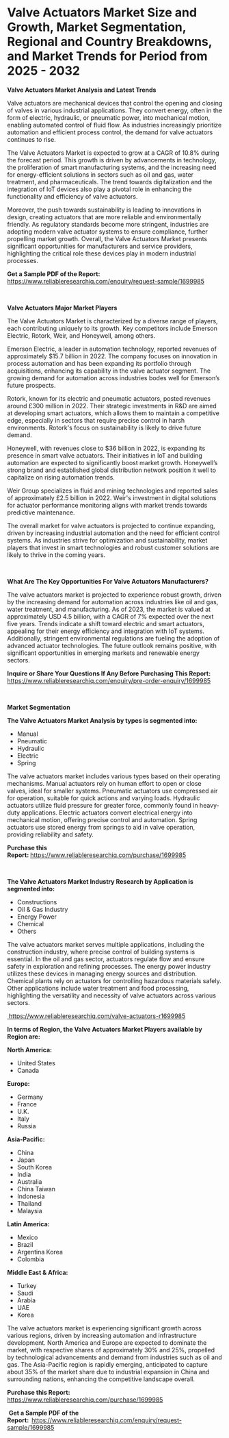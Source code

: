 <p><h1>Valve Actuators Market Size and Growth, Market Segmentation, Regional and Country Breakdowns, and Market Trends for Period from 2025 -  2032</h1></p><p><strong>Valve Actuators Market Analysis and Latest Trends</strong></p>
<p><p>Valve actuators are mechanical devices that control the opening and closing of valves in various industrial applications. They convert energy, often in the form of electric, hydraulic, or pneumatic power, into mechanical motion, enabling automated control of fluid flow. As industries increasingly prioritize automation and efficient process control, the demand for valve actuators continues to rise.</p><p>The Valve Actuators Market is expected to grow at a CAGR of 10.8% during the forecast period. This growth is driven by advancements in technology, the proliferation of smart manufacturing systems, and the increasing need for energy-efficient solutions in sectors such as oil and gas, water treatment, and pharmaceuticals. The trend towards digitalization and the integration of IoT devices also play a pivotal role in enhancing the functionality and efficiency of valve actuators.</p><p>Moreover, the push towards sustainability is leading to innovations in design, creating actuators that are more reliable and environmentally friendly. As regulatory standards become more stringent, industries are adopting modern valve actuator systems to ensure compliance, further propelling market growth. Overall, the Valve Actuators Market presents significant opportunities for manufacturers and service providers, highlighting the critical role these devices play in modern industrial processes.</p></p>
<p><strong>Get a Sample PDF of the Report:&nbsp;</strong> <a href="https://www.reliableresearchiq.com/enquiry/request-sample/1699985?utm_campaign=2948&utm_medium=2&utm_source=Github&utm_content=ia&utm_term=16042025&utm_id=valve-actuators">https://www.reliableresearchiq.com/enquiry/request-sample/1699985</a></p>
<p>&nbsp;</p>
<p><strong>Valve Actuators Major Market Players</strong></p>
<p><p>The Valve Actuators Market is characterized by a diverse range of players, each contributing uniquely to its growth. Key competitors include Emerson Electric, Rotork, Weir, and Honeywell, among others.</p><p>Emerson Electric, a leader in automation technology, reported revenues of approximately $15.7 billion in 2022. The company focuses on innovation in process automation and has been expanding its portfolio through acquisitions, enhancing its capability in the valve actuator segment. The growing demand for automation across industries bodes well for Emerson’s future prospects.</p><p>Rotork, known for its electric and pneumatic actuators, posted revenues around £300 million in 2022. Their strategic investments in R&D are aimed at developing smart actuators, which allows them to maintain a competitive edge, especially in sectors that require precise control in harsh environments. Rotork's focus on sustainability is likely to drive future demand.</p><p>Honeywell, with revenues close to $36 billion in 2022, is expanding its presence in smart valve actuators. Their initiatives in IoT and building automation are expected to significantly boost market growth. Honeywell’s strong brand and established global distribution network position it well to capitalize on rising automation trends.</p><p>Weir Group specializes in fluid and mining technologies and reported sales of approximately £2.5 billion in 2022. Weir's investment in digital solutions for actuator performance monitoring aligns with market trends towards predictive maintenance.</p><p>The overall market for valve actuators is projected to continue expanding, driven by increasing industrial automation and the need for efficient control systems. As industries strive for optimization and sustainability, market players that invest in smart technologies and robust customer solutions are likely to thrive in the coming years.</p></p>
<p>&nbsp;</p>
<p><strong>What Are The Key Opportunities For Valve Actuators Manufacturers?</strong></p>
<p><p>The valve actuators market is projected to experience robust growth, driven by the increasing demand for automation across industries like oil and gas, water treatment, and manufacturing. As of 2023, the market is valued at approximately USD 4.5 billion, with a CAGR of 7% expected over the next five years. Trends indicate a shift toward electric and smart actuators, appealing for their energy efficiency and integration with IoT systems. Additionally, stringent environmental regulations are fueling the adoption of advanced actuator technologies. The future outlook remains positive, with significant opportunities in emerging markets and renewable energy sectors.</p></p>
<p><strong>Inquire or Share Your Questions If Any Before Purchasing This Report:</strong> <a href="https://www.reliableresearchiq.com/enquiry/pre-order-enquiry/1699985?utm_campaign=2948&utm_medium=2&utm_source=Github&utm_content=ia&utm_term=16042025&utm_id=valve-actuators">https://www.reliableresearchiq.com/enquiry/pre-order-enquiry/1699985</a></p>
<p>&nbsp;</p>
<p><strong>Market Segmentation</strong></p>
<p><strong>The Valve Actuators Market Analysis by types is segmented into:</strong></p>
<p><ul><li>Manual</li><li>Pneumatic</li><li>Hydraulic</li><li>Electric</li><li>Spring</li></ul></p>
<p><p>The valve actuators market includes various types based on their operating mechanisms. Manual actuators rely on human effort to open or close valves, ideal for smaller systems. Pneumatic actuators use compressed air for operation, suitable for quick actions and varying loads. Hydraulic actuators utilize fluid pressure for greater force, commonly found in heavy-duty applications. Electric actuators convert electrical energy into mechanical motion, offering precise control and automation. Spring actuators use stored energy from springs to aid in valve operation, providing reliability and safety.</p></p>
<p><strong>Purchase this Report:&nbsp;</strong><a href="https://www.reliableresearchiq.com/purchase/1699985?utm_campaign=2948&utm_medium=2&utm_source=Github&utm_content=ia&utm_term=16042025&utm_id=valve-actuators">https://www.reliableresearchiq.com/purchase/1699985</a></p>
<p>&nbsp;</p>
<p><strong>The Valve Actuators Market Industry Research by Application is segmented into:</strong></p>
<p><ul><li>Constructions</li><li>Oil & Gas Industry</li><li>Energy Power</li><li>Chemical</li><li>Others</li></ul></p>
<p><p>The valve actuators market serves multiple applications, including the construction industry, where precise control of building systems is essential. In the oil and gas sector, actuators regulate flow and ensure safety in exploration and refining processes. The energy power industry utilizes these devices in managing energy sources and distribution. Chemical plants rely on actuators for controlling hazardous materials safely. Other applications include water treatment and food processing, highlighting the versatility and necessity of valve actuators across various sectors.</p></p>
<p><a href="https://www.reliableresearchiq.com/valve-actuators-r1699985?utm_campaign=2948&utm_medium=2&utm_source=Github&utm_content=ia&utm_term=16042025&utm_id=valve-actuators">&nbsp;https://www.reliableresearchiq.com/valve-actuators-r1699985</a></p>
<p><strong>In terms of Region, the Valve Actuators Market Players available by Region are:</strong></p>
<p>
    <p> <strong> North America: </strong>
        <ul>
            <li>United States</li>
            <li>Canada</li>
        </ul>
        </p> 
    <p> <strong> Europe: </strong>
        <ul>
            <li>Germany</li>
            <li>France</li>
            <li>U.K.</li>
            <li>Italy</li>
            <li>Russia</li>
        </ul>
        </p> 
    <p> <strong> Asia-Pacific: </strong>
        <ul>
            <li>China</li>
            <li>Japan</li>
            <li>South Korea</li>
            <li>India</li>
            <li>Australia</li>
            <li>China Taiwan</li>
            <li>Indonesia</li>
            <li>Thailand</li>
            <li>Malaysia</li>
        </ul>
        </p> 
    <p> <strong> Latin America: </strong>
        <ul>
            <li>Mexico</li>
            <li>Brazil</li>
            <li>Argentina Korea</li>
            <li>Colombia</li>
        </ul>
        </p> 
    <p> <strong> Middle East & Africa: </strong>
        <ul>
            <li>Turkey</li>
            <li>Saudi</li>
            <li>Arabia</li>
            <li>UAE</li>
            <li>Korea</li>
        </ul>
    </p>
    </p>
<p><p>The valve actuators market is experiencing significant growth across various regions, driven by increasing automation and infrastructure development. North America and Europe are expected to dominate the market, with respective shares of approximately 30% and 25%, propelled by technological advancements and demand from industries such as oil and gas. The Asia-Pacific region is rapidly emerging, anticipated to capture about 35% of the market share due to industrial expansion in China and surrounding nations, enhancing the competitive landscape overall.</p></p>
<p><strong>Purchase this Report: </strong><a href="https://www.reliableresearchiq.com/purchase/1699985?utm_campaign=2948&utm_medium=2&utm_source=Github&utm_content=ia&utm_term=16042025&utm_id=valve-actuators">https://www.reliableresearchiq.com/purchase/1699985</a></p>
<p>&nbsp;<strong>Get a Sample PDF of the Report:&nbsp;&nbsp;</strong><a href="https://www.reliableresearchiq.com/enquiry/request-sample/1699985?utm_campaign=2948&utm_medium=2&utm_source=Github&utm_content=ia&utm_term=16042025&utm_id=valve-actuators">https://www.reliableresearchiq.com/enquiry/request-sample/1699985</a></p>
<p><strong></strong></p>
<p><p></p><p></p><p></p></p>